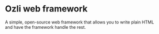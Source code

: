 # Ozli web framework
A simple, open-source web framework that allows you to write plain HTML and have the framework handle the rest.
